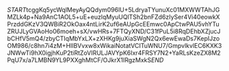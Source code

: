 $START$tcggKq5ycWqlMeyAyQQdym096lU+5LdryaTYunuXc01MXWWTAhJGMZLk4p+Na9AnC1AOL5+uE+euzlqMyuUQlTSh2bnFZd6zIySer4Vi40eowkXPrzddGKzV3QWBiR2OkOax4ntLirK2uf6eAUpGcEEmwc0ApCtwPAU5vhYTuZRUJLyGVAoHo06moeh+sX/vwHRs+7FTQyXND/C31fPuL5i8RqDEhbXZjucJbCHfV5mQ4/zbyCTIqMbYxLX+zXHKg9juXiaSWgN2Qx6ewEwaDs7KepIJzoOM986/c8hn7i4zM+HIlBVvxw8xWikaiNotatVCITuWNU7/GmpvlkvlEC6KXK3JNWwTi9hX0igjhKuP2tiRtZoVIRULJAVYpK6Ixr4FRSY7N2+YaRLsKzeZX8M2PqU7x/a7LMBN9YL9PXXghMtCF/OJkrX1IRgzMxkS$END$